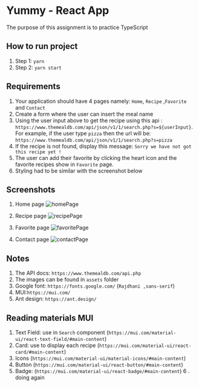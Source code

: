# Yummy - React App

The purpose of this assignment is to practice TypeScript

## How to run project

1. Step 1: `yarn`
2. Step 2: `yarn start`

## Requirements

1. Your application should have 4 pages namely: `Home`, `Recipe` ,`Favorite` and `Contact`
2. Create a form where the user can insert the meal name
3. Using the user input above to get the recipe using this api : `https://www.themealdb.com/api/json/v1/1/search.php?s=${userInput}`. For example, if the user type `pizza` then the url will be: `https://www.themealdb.com/api/json/v1/1/search.php?s=pizza`
4. If the recipe is not found, display this message: `Sorry we have not got this recipe yet ! `
5. The user can add their favorite by clicking the heart icon and the favorite recipes show in `Favorite` page.
6. Styling had to be similar with the screenshot below

## Screenshots

1. Home page
   ![homePage](./src/assets/home_page.png)

2. Recipe page
   ![recipePage](./src/assets/recipe_page.png)

3. Favorite page
   ![favoritePage](./src/assets/favorite_page.png)

4. Contact page
   ![contactPage](./src/assets/contact_page.png)

## Notes

1. The API docs: `https://www.themealdb.com/api.php`
2. The images can be found in `assets` folder
3. Google font: `https://fonts.google.com/` (`Rajdhani ,sans-serif`)
4. MUI:`https://mui.com/`
5. Ant design: `https://ant.design/`

## Reading materials MUI

1. Text Field: use in `Search` component (`https://mui.com/material-ui/react-text-field/#main-content`)
2. Card: use to display each recipe (`https://mui.com/material-ui/react-card/#main-content`)
3. Icons (`https://mui.com/material-ui/material-icons/#main-content`)
4. Button (`https://mui.com/material-ui/react-button/#main-content`)
5. Badge: (`https://mui.com/material-ui/react-badge/#main-content`)
   6 . doing again
